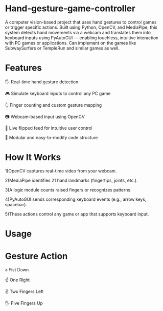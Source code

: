 # Hand-gesture-game-controller
A computer vision-based project that uses hand gestures to control games or trigger specific actions. Built using Python, OpenCV, and MediaPipe, this system detects hand movements via a webcam and translates them into keyboard inputs using PyAutoGUI — enabling touchless, intuitive interaction with PC games or applications.
Can implement on the games like SubwaySurfers or TempleRun and similar games as well.        





# Features
🖐️ Real-time hand gesture detection

🎮 Simulate keyboard inputs to control any PC game

👆 Finger counting and custom gesture mapping

📷 Webcam-based input using OpenCV

🔄 Live flipped feed for intuitive user control

🧠 Modular and easy-to-modify code structure


# How It Works
1)OpenCV captures real-time video from your webcam.

2)MediaPipe identifies 21 hand landmarks (fingertips, joints, etc.).

3)A logic module counts raised fingers or recognizes patterns.

4)PyAutoGUI sends corresponding keyboard events (e.g., arrow keys, spacebar).

5)These actions control any game or app that supports keyboard input.

# Usage
# Gesture           Action
✊ Fist              Down

☝ One               Right

✌ Two Fingers       Left

🖐 Five Fingers	      Up
